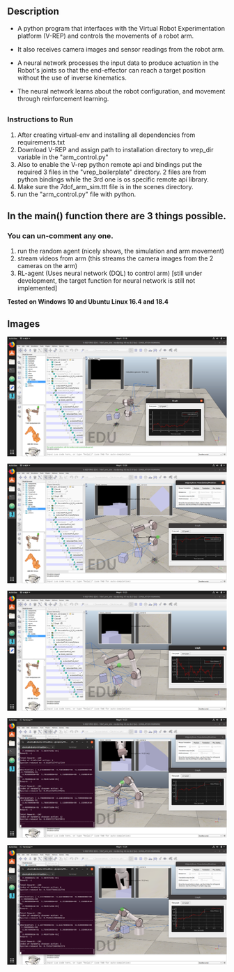 ## Description

* A python program that interfaces with the Virtual Robot Experimentation platform (V-REP) and controls the movements of a robot arm.

* It also receives camera images and sensor readings from the robot arm.
* A neural network processes the input data to produce actuation in the Robot's joints so that the end-effector can reach a target position without the use of inverse kinematics.
* The neural network learns about the robot configuration, and movement through reinforcement learning.

## 

### Instructions to Run

1. After creating virtual-env and installing all dependencies from requirements.txt
2. Download V-REP and assign path to installation directory to vrep_dir variable in the "arm_control.py"
3. Also to enable the V-rep python remote api and bindings put the required 3 files in the "vrep_boilerplate" directory. 2 files are from python bindings while the 3rd one is os specific remote api library.
4. Make sure the 7dof_arm_sim.ttt file is in the scenes directory.
5. run the "arm_control.py" file with python.



## In the main() function there are 3 things possible.

### You can un-comment any one.

1. run the random agent (nicely shows, the simulation and arm movement)
2. stream videos from arm (this streams the camera images from the 2 cameras on the arm)
3. RL-agent (Uses neural network (DQL) to control arm) [still under development, the target function for neural network is still not implemented]



**Tested on Windows 10 and Ubuntu Linux 16.4 and 18.4**



## Images

![V-REP Image - Python ML](Pictures/7DOF_image_01.png "V-REP Image")

![V-REP Image - Python ML](Pictures/7DOF_image_02.png "V-REP Image")

![V-REP Image - Python ML](Pictures/7DOF_image_03.png "V-REP Image")

![V-REP Image - Python ML](Pictures/7DOF_image_04.png "V-REP Image")

![V-REP Image - Python ML](Pictures/7DOF_image_05.png "V-REP Image")
